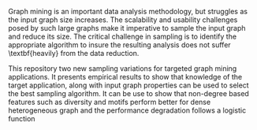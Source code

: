 Graph mining is an important data analysis methodology, but struggles as  the input graph size increases. The scalability and usability challenges posed by such large graphs make it imperative to sample the input graph and reduce its size. The critical challenge in sampling is to identify the appropriate algorithm to insure the resulting analysis does not suffer \textbf{heavily} from the data reduction.

This repository two new sampling variations for targeted graph mining applications. It presents empirical results to show that knowledge of the target application, along with input graph properties can be used to select the best sampling algorithm. 
It can be use to show that non-degree based features such as diversity and motifs perform better for dense heterogeneous graph
and the performance degradation follows a logistic function

